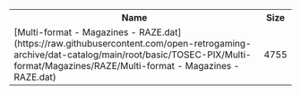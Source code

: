 <table>
<tr><th>Name</th><th>Size</th></tr>
<tr><td>
[Multi-format - Magazines - RAZE.dat](https://raw.githubusercontent.com/open-retrogaming-archive/dat-catalog/main/root/basic/TOSEC-PIX/Multi-format/Magazines/RAZE/Multi-format - Magazines - RAZE.dat)
</td><td>4755</td></tr>
</table>
